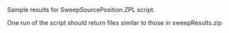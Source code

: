 Sample results for SweepSourcePosition.ZPL script.

One run of the script should return files similar to those in sweepResults.zip
